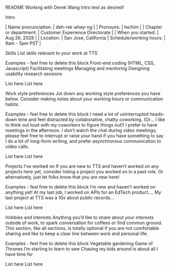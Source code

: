 


README 
Working with Derek Wang
Intro text as desired!

Intro

| Name pronunciation: | deh-rek whey-ng |
| Pronouns: | he/him |
| Chapter or department: | Customer Experience Directorate | 
| When you started: | Aug 26, 2028 | 
| Location: | San Jose, California
| Schedule/working hours: | 9am - 5pm PST | 







Skills
List skills relevant to your work at TTS

Examples - feel free to delete this block
Front-end coding (HTML, CSS, Javascript)
Facilitating meetings 
Managing and mentoring 
Designing usability research sessions


List here 
List here


Work style preferences
Jot down any working style preferences you have below.  Consider making notes about your working hours or communication habits. 

Examples - feel free to delete this block
I need a lot of uninterrupted heads-down time and feel distracted by collaborative, chatty coworking.  (Or... I like to think out loud with my coworkers to figure things out!)
I prefer to have meetings in the afternoon. 
I don’t watch the chat during video meetings; please feel free to interrupt or raise your hand if you have something to say
I do a lot of long-form writing, and prefer asynchronous communication to video calls. 


List here
List here 


Projects I’ve worked on
If you are new to TTS and haven’t worked on any projects here yet, consider listing a project you worked on in a past role. Or alternatively, just let folks know that you are new here!

Examples - feel free to delete this block
I’m new and haven’t worked on anything yet!
At my last job, I worked on APIs for an EdTech product…. 
My last project at TTS was a 10x about public records...


List here 
List here


Hobbies and interests
Anything you’d like to share about your interests outside of work, to spark conversation for coffees or find common ground. This section, like all sections, is totally optional if you are not comfortable sharing and like to keep a clear line between work and personal life. 

Examples - feel free to delete this block
Vegetable gardening
Game of Thrones
I’m starting to learn to sew
Chasing my kids around is about all I have time for


List here 
List here 


